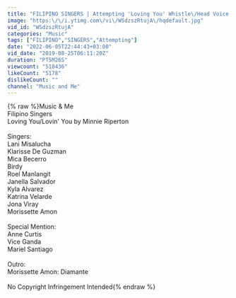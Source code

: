 ```yaml
---
title: "FILIPINO SINGERS | Attempting 'Loving You' Whistle\/Head Voice by Minnie Riperton"
image: "https:\/\/i.ytimg.com\/vi\/WSdzszRtujA\/hqdefault.jpg"
vid_id: "WSdzszRtujA"
categories: "Music"
tags: ["FILIPINO","SINGERS","Attempting"]
date: "2022-06-05T22:44:43+03:00"
vid_date: "2019-08-25T06:11:20Z"
duration: "PT5M26S"
viewcount: "518436"
likeCount: "5178"
dislikeCount: ""
channel: "Music and Me"
---
```

{% raw %}Music &amp; Me<br />Filipino Singers<br />Loving You/Lovin' You by Minnie Riperton<br /><br />Singers:<br />Lani Misalucha<br />Klarisse De Guzman<br />Mica Becerro<br />Birdy<br />Roel Manlangit<br />Janella Salvador<br />Kyla Alvarez<br />Katrina Velarde<br />Jona Viray <br />Morissette Amon<br /><br />Special Mention:<br />Anne Curtis<br />Vice Ganda<br />Mariel Santiago<br /><br />Outro:<br />Morissette Amon: Diamante<br /><br />No Copyright Infringement Intended{% endraw %}
